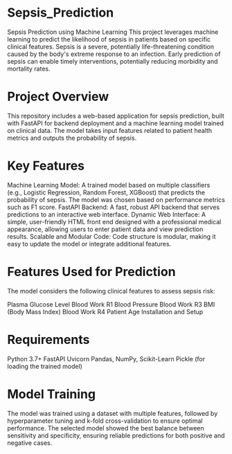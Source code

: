 # Sepsis_Prediction
Sepsis Prediction using Machine Learning
This project leverages machine learning to predict the likelihood of sepsis in patients based on specific clinical features. Sepsis is a severe, potentially life-threatening condition caused by the body's extreme response to an infection. Early prediction of sepsis can enable timely interventions, potentially reducing morbidity and mortality rates.

# Project Overview
This repository includes a web-based application for sepsis prediction, built with FastAPI for backend deployment and a machine learning model trained on clinical data. The model takes input features related to patient health metrics and outputs the probability of sepsis.

# Key Features
Machine Learning Model: A trained model based on multiple classifiers (e.g., Logistic Regression, Random Forest, XGBoost) that predicts the probability of sepsis. The model was chosen based on performance metrics such as F1 score.
FastAPI Backend: A fast, robust API backend that serves predictions to an interactive web interface.
Dynamic Web Interface: A simple, user-friendly HTML front end designed with a professional medical appearance, allowing users to enter patient data and view prediction results.
Scalable and Modular Code: Code structure is modular, making it easy to update the model or integrate additional features.

# Features Used for Prediction
The model considers the following clinical features to assess sepsis risk:

Plasma Glucose Level
Blood Work R1
Blood Pressure
Blood Work R3
BMI (Body Mass Index)
Blood Work R4
Patient Age
Installation and Setup

# Requirements
Python 3.7+
FastAPI
Uvicorn
Pandas, NumPy, Scikit-Learn
Pickle (for loading the trained model)

# Model Training
The model was trained using a dataset with multiple features, followed by hyperparameter tuning and k-fold cross-validation to ensure optimal performance. The selected model showed the best balance between sensitivity and specificity, ensuring reliable predictions for both positive and negative cases.
